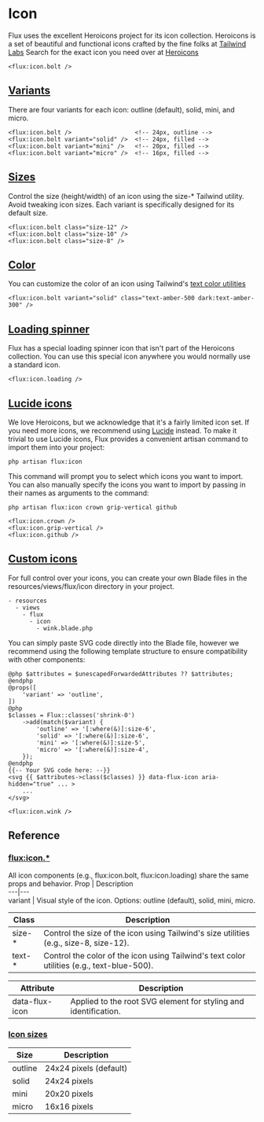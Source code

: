 #  Icon 
Flux uses the excellent Heroicons project for its icon collection. Heroicons is a set of beautiful and functional icons crafted by the fine folks at [Tailwind Labs](https://tailwindcss.com)
Search for the exact icon you need over at [Heroicons](https://heroicons.com/)
 
```
<flux:icon.bolt />
```

##  [Variants](https://fluxui.dev/components/icon#variants)
There are four variants for each icon: outline (default), solid, mini, and micro.
 
```
<flux:icon.bolt />                  <!-- 24px, outline -->
<flux:icon.bolt variant="solid" />  <!-- 24px, filled -->
<flux:icon.bolt variant="mini" />   <!-- 20px, filled -->
<flux:icon.bolt variant="micro" />  <!-- 16px, filled -->             
```

##  [Sizes](https://fluxui.dev/components/icon#sizes)
Control the size (height/width) of an icon using the size-* Tailwind utility.
Avoid tweaking icon sizes. Each variant is specifically designed for its default size. 
 
```
<flux:icon.bolt class="size-12" />
<flux:icon.bolt class="size-10" />
<flux:icon.bolt class="size-8" />
```

##  [Color](https://fluxui.dev/components/icon#color)
You can customize the color of an icon using Tailwind's [text color utilities](https://tailwindcss.com/docs/text-color)
 
```
<flux:icon.bolt variant="solid" class="text-amber-500 dark:text-amber-300" />
```

##  [Loading spinner](https://fluxui.dev/components/icon#loading-spinner)
Flux has a special loading spinner icon that isn't part of the Heroicons collection. You can use this special icon anywhere you would normally use a standard icon.
 
```
<flux:icon.loading />
```

##  [Lucide icons](https://fluxui.dev/components/icon#lucide-icons)
We love Heroicons, but we acknowledge that it's a fairly limited icon set. If you need more icons, we recommend using [Lucide](https://lucide.dev/) instead.
To make it trivial to use Lucide icons, Flux provides a convenient artisan command to import them into your project:
```
php artisan flux:icon
```

This command will prompt you to select which icons you want to import. You can also manually specify the icons you want to import by passing in their names as arguments to the command:
```
php artisan flux:icon crown grip-vertical github
```

 
```
<flux:icon.crown />
<flux:icon.grip-vertical />
<flux:icon.github />
```

##  [Custom icons](https://fluxui.dev/components/icon#custom-icons)
For full control over your icons, you can create your own Blade files in the resources/views/flux/icon directory in your project.
```
- resources  
  - views  
    - flux  
      - icon  
        - wink.blade.php
```

You can simply paste SVG code directly into the Blade file, however we recommend using the following template structure to ensure compatibility with other components:
 
```
@php $attributes = $unescapedForwardedAttributes ?? $attributes; @endphp
@props([
    'variant' => 'outline',
])
@php
$classes = Flux::classes('shrink-0')
    ->add(match($variant) {
        'outline' => '[:where(&)]:size-6',
        'solid' => '[:where(&)]:size-6',
        'mini' => '[:where(&)]:size-5',
        'micro' => '[:where(&)]:size-4',
    });
@endphp
{{-- Your SVG code here: --}}
<svg {{ $attributes->class($classes) }} data-flux-icon aria-hidden="true" ... >
    ...
</svg>
```

 
```
<flux:icon.wink />
```

##  Reference 
###  [flux:icon.*](https://fluxui.dev/components/icon#fluxicon)
All icon components (e.g., flux:icon.bolt, flux:icon.loading) share the same props and behavior.
Prop |  Description  
---|---  
variant  |  Visual style of the icon. Options: outline (default), solid, mini, micro.  

Class |  Description  
---|---  
size-*  |  Control the size of the icon using Tailwind's size utilities (e.g., size-8, size-12).  
text-*  |  Control the color of the icon using Tailwind's text color utilities (e.g., text-blue-500).  

Attribute |  Description  
---|---  
data-flux-icon  |  Applied to the root SVG element for styling and identification.  
###  [Icon sizes](https://fluxui.dev/components/icon#icon-sizes)
Size |  Description  
---|---  
outline  |  24x24 pixels (default)  
solid  |  24x24 pixels  
mini  |  20x20 pixels  
micro  |  16x16 pixels  
